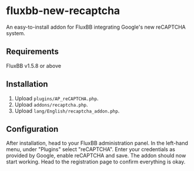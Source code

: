 # fluxbb-new-recaptcha

An easy-to-install addon for FluxBB integrating Google's new reCAPTCHA system.

## Requirements

FluxBB v1.5.8 or above

## Installation

1. Upload `plugins/AP_reCAPTCHA.php`.
2. Upload `addons/recaptcha.php`.
3. Upload `lang/English/recaptcha_addon.php`.

## Configuration

After installation, head to your FluxBB administration panel.
In the left-hand menu, under "Plugins" select "reCAPTCHA".
Enter your credentials as provided by Google, enable reCAPTCHA and save.
The addon should now start working.
Head to the registration page to confirm everything is okay.
